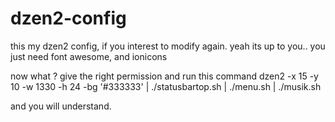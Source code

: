 # dzen2-config
this my dzen2 config, if you interest to modify again. yeah its up to you..
you just need font awesome, and ionicons 

now what ? 
give the right permission and run this command dzen2 -x 15 -y 10 -w 1330 -h 24 -bg '#333333'  | ./statusbartop.sh | ./menu.sh  | ./musik.sh

and you will understand.
